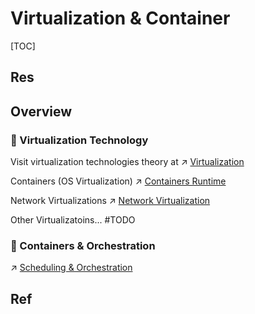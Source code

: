 # Virtualization & Container

[TOC]



## Res



## Overview
### 🦷 Virtualization Technology
Visit virtualization technologies theory at ↗ [Virtualization](../../../🔑%20CS_Core/🧬%20Computer%20System/🚀%20Virtualization/Virtualization.md)


Containers (OS Virtualization)
↗ [Containers Runtime](🐋%20Containers%20Runtime/Containers%20Runtime.md)

Network Virtualizations
↗ [Network Virtualization](../../../🔑%20CS_Core/🏎️%20Computer%20Networking/👰🏻‍♂️%20Network%20Virtualization/Network%20Virtualization.md)

Other Virtualizatoins...
#TODO 


### 🫦 Containers & Orchestration
↗ [Scheduling & Orchestration](../🧘🏻%20Dev(Sec)Ops/🥋%20Orchestration%20&%20Management/Scheduling%20&%20Orchestration/Scheduling%20&%20Orchestration.md)



## Ref

